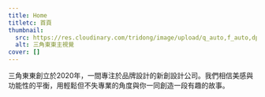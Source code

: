 ```yaml
---
title: Home
titletc: 首頁
thumbnail:
  src: https://res.cloudinary.com/tridong/image/upload/q_auto,f_auto,dpr_auto/v1654515985/global/%E4%B8%89%E8%A7%92%E6%9D%B1%E6%9D%B1-%E5%93%81%E7%89%8C%E5%B1%95%E7%A4%BA%E5%B0%81%E9%9D%A2.png
  alt: 三角東東主視覺
cover: []
---
```

<div class="gsap-heading">三角東東創立於2020年，一間專注於品牌設計的新創設計公司。我們相信美感與功能性的平衡，用輕鬆但不失專業的角度與你一同創造一段有趣的故事。</div>